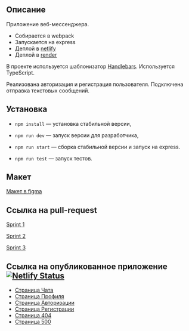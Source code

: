 ## Описание

Приложение веб-мессенджера.

- Собирается в webpack
- Запускается на express
- Деплой в [netlify](https://deploy--roaring-tanuki-6ce7ec.netlify.app/)
- Деплой в [render](https://web-messenger-oehr.onrender.com/)

В проекте используется шаблонизатор [Handlebars](https://handlebarsjs.com/).
Используется TypeScript.

Реализована авторизация и регистрация пользователя. Подключена отправка текстовых сообщений.

## Установка

- `npm install` — установка стабильной версии,
- `npm run dev` — запуск версии для разработчика,
- `npm run start` — сборка стабильной версии и запуск на express.

- `npm run test` — запуск тестов.

## Макет

[Макет в figma](https://www.figma.com/file/24EUnEHGEDNLdOcxg7ULwV/Chat?node-id=0%3A1&t=d9X32hefZdiDrerX-0)

## Ссылка на pull-request

[Sprint 1](https://github.com/Moriarty25/middle.messenger.praktikum.yandex/pull/2)

[Sprint 2](https://github.com/Moriarty25/middle.messenger.praktikum.yandex/pull/3)

[Sprint 3](https://github.com/Moriarty25/middle.messenger.praktikum.yandex/pull/4)

## Ссылка на опубликованное приложение [![Netlify Status](https://api.netlify.com/api/v1/badges/498fb90c-5d7c-416c-95ac-d2c82a3e6003/deploy-status)](https://deploy--roaring-tanuki-6ce7ec.netlify.app/)

- [Страница Чата](https://deploy--roaring-tanuki-6ce7ec.netlify.app/messenger)
- [Страница Профиля](https://deploy--roaring-tanuki-6ce7ec.netlify.app/settings)
- [Страница Авторизации](https://deploy--roaring-tanuki-6ce7ec.netlify.app/)
- [Страница Регистрации](https://deploy--roaring-tanuki-6ce7ec.netlify.app/sign-up)
- [Страница 404](https://deploy--roaring-tanuki-6ce7ec.netlify.app/404)
- [Страница 500](https://deploy--roaring-tanuki-6ce7ec.netlify.app/500)


